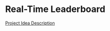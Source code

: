 # Real-Time Leaderboard

[Project Idea Description](https://roadmap.sh/projects/realtime-leaderboard-system)

